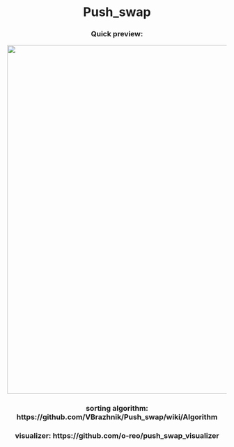 <h1 align="center">Push_swap</h1>
<h3 align="center">Quick preview:</h3>
<p align="center"><img src="https://github.com/Qwazertyx/Push_swap/blob/master/Screen%20Recording%202022-02-10%20at%204.56.22%20PM.gif?raw=true?raw=true" width="800px"></p>
<h3 align="center">sorting algorithm: https://github.com/VBrazhnik/Push_swap/wiki/Algorithm</h3>
<h3 align="center">visualizer: https://github.com/o-reo/push_swap_visualizer</h3>
